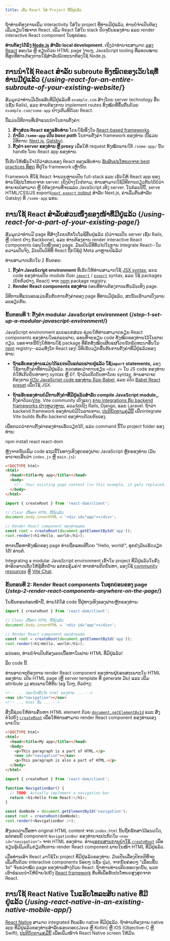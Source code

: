 ```yaml
---
title: ເພີ່ມ React ໃສ່ Project ທີ່ມີຢູ່ແລ້ວ
---
```


<Intro>

ຖ້າທ່ານຕ້ອງການເພີ່ມ interactivity ໃສ່ໃນ project ທີ່ທ່ານມີຢູ່ແລ້ວ, ທ່ານບໍ່ຈຳເປັນຕ້ອງເລີ່ມຂຽນໃໝ່ຈາກ React. ເພີ່ມ React ໃສ່ໃນ stack ປັດຈຸບັນຂອງທ່ານ ແລະ render interactive React component ໃນທຸກບ່ອນ.

</Intro>

<Note>

**ທ່ານຕ້ອງໄດ້ລົງ [Node.js](https://nodejs.org/en/) ສຳລັບ local development.** ເຖິງວ່າທ່ານຈະສາມາດ [ລອງ React](/learn/installation#try-react) ອອນໄລ ຫຼື ຂຽນດ້ວຍ HTML page ງ່າຍໆ, JavaScript tooling ທີ່ແທດເໝາະທີ່ສຸດທີ່ທ່ານຕ້ອງການໃຊ້ສຳລັບພັດທະນາຕ້ອງໃຊ້ Node.js.

</Note>

## ການນຳໃຊ້ React ສຳລັບ subroute ທັງໝົດຂອງເວັບໄຊທີ່ທ່ານມີຢູ່ແລ້ວ {/*using-react-for-an-entire-subroute-of-your-existing-website*/}

ສົມມຸດວ່າທ່ານມີເວັບແອັບທີ່ມີຢູ່ແລ້ວທີ່ `example.com` ສ້າງໂດຍ server technology ອື່ນ (ເຊັ່ນ Rails), ແລະ ທ່ານຕ້ອງການ implement routes ທັງໝົດທີ່ຂຶ້ນຕົ້ນດ້ວຍ `example.com/some-app` ຢ່າງເຕັມທີດ້ວຍ React.

ນີ້ແມ່ນວິທີການທີ່ເຮົາແນະນຳໃນການຕັ້ງຄ່າ:

1. **ສ້າງສ່ວນ React ຂອງແອັບທ່ານ** ໂດຍໃຊ້ໜຶ່ງໃນ [React-based frameworks](/learn/start-a-new-react-project).
2. **ກຳນົດ `/some-app` ເປັນ *base path*** ໃນການຕັ້ງຄ່າ framework ຂອງທ່ານ (ນີ້ແມ່ນວິທີການ: [Next.js](https://nextjs.org/docs/api-reference/next.config.js/basepath), [Gatsby](https://www.gatsbyjs.com/docs/how-to/previews-deploys-hosting/path-prefix/)).
3. **ຕັ້ງຄ່າ server ຂອງທ່ານ ຫຼື proxy** ເພື່ອໃຫ້ request ທັງໝົດພາຍໃຕ້ `/some-app/` ນັ້ນ handle ໂດຍ React app ຂອງທ່ານ.

ນີ້ເຮັດໃຫ້ໝັ້ນໃຈໄດ້ວ່າສ່ວນຂອງ React ຂອງແອັບທ່ານ [ຮັບຜົນປະໂຫຍດຈາກ best practices ທີ່ສຸດ](/learn/start-a-new-react-project#can-i-use-react-without-a-framework) ທີ່ຢູ່ໃນ framework ເຫຼົ່ານັ້ນ.

Framework ທີ່ໃຊ້ React ຈຳນວນຫຼາຍເປັນ full-stack ແລະ ເຮັດໃຫ້ React app ຂອງທ່ານໃຊ້ປະໂຫຍດຈາກ server. ເຖິງຢ່າງໃດກໍຕາມ, ທ່ານສາມາດໃຊ້ວິທີການດຽວກັນໄດ້ບໍ່ວ່າທ່ານຈະບໍ່ສາມາດ ຫຼື ບໍ່ຕ້ອງການທີ່ຈະແລ່ນ JavaScript ເທິງ server. ໃນກໍລະນີນີ້, serve HTML/CSS/JS export([`next export` output](https://nextjs.org/docs/advanced-features/static-html-export) ສຳລັບ Next.js, ຄ່າເລີ່ມຕົ້ນສຳລັບ Gatsby) ທີ່ `/some-app` ແທນ.

## ການໃຊ້ React ສຳລັບສ່ວນໜຶ່ງຂອງໜ້າທີ່ມີຢູ່ແລ້ວ {/*using-react-for-a-part-of-your-existing-page*/}

ສົມມຸດວ່າທ່ານມີ page ທີ່ສ້າງໂດຍເຕັກໂນໂລຊີອື່ນຢູ່ແລ້ວ (ບໍ່ວ່າຈະເປັນ server ເຊັ່ນ Rails, ຫຼື client ຢ່າງ Backbone), ແລະ ທ່ານຕ້ອງການ render interactive React components ບ່ອນໃດໜຶ່ງຂອງ page. ມັນເປັນວິທີທົ່ວໄປໃນການ integrate React--ໃນຄວາມເປັນຈິງ, ມັນເປັນວິທີທີ່ React ຖືກໃຊ້ຢູ່ Meta ມາຫຼາຍປີແລ້ວ!

ທ່ານສາມາດເຮັດໃນ 2 ຂັ້ນຕອນ:

1. **ຕັ້ງຄ່າ JavaScript environment** ທີ່ເຮັດໃຫ້ທ່ານສາມາດໃຊ້ [JSX syntax](/learn/writing-markup-with-jsx), ແຍະ code ຂອງທ່ານເປັນ module ດ້ວຍ [`import`](https://developer.mozilla.org/en-US/docs/Web/JavaScript/Reference/Statements/import) / [`export`](https://developer.mozilla.org/en-US/docs/Web/JavaScript/Reference/Statements/export) syntax, ແລະ ໃຊ້  packages (ຍົກຕົວຢ່າງ, React) ຈາກ [npm](https://www.npmjs.com/) package registry.
2. **Render React components ຂອງທ່ານ** ບ່ອນທີ່ທ່ານຕ້ອງການເຫັນມັນເທິງ page.

ວິທີການທີ່ແນ່ນອນແມ່ນຂຶ້ນກັບການຕັ້ງຄ່າຂອງ page ທີ່ທ່ານມີຢູ່ແລ້ວ, ສະນັ້ນເຮົາມາເບິ່ງລາຍລະອຽດກັນ.

### ຂັ້ນຕອນທີ 1: ຕັ້ງຄ່າ modular JavaScript environment {/*step-1-set-up-a-modular-javascript-environment*/}

 JavaScript environment ແບບແຍກສ່ວນ ຊ່ວຍໃຫ້ທ່ານສາມາດຂຽນ React components ຂອງທ່ານໃນແຕ່ລະຟາຍ, ແທນທີ່ຈະຂຽນ code ທັງໝົດຂອງທ່ານໄວ້ໃນຟາຍດຽວ. ນອກຈາກນີ້ຍັງໃຫ້ທ່ານໃຊ້ package ທີ່ຄັກທັງໝົດເຜີຍແຜ່ໂດຍນັກພັດທະນາອື່ນໃນ [npm](https://www.npmjs.com/) registry--ລວມທັງໂຕ React ເອງ! ວິທີເຮັດວຽກຂຶ້ນກັບການຕັ້ງຄ່າທີ່ມີຢູ່ແລ້ວຂອງທ່ານ:

* **ຖ້າແອັບຂອງທ່ານແມ່ນໄດ້ແຍກເປັນແຕ່ລະຟາຍຢູ່ແລ້ວ ໃຊ້`import` statements,** ລອງໃຊ້ການຕັ້ງຄ່າທີ່ທ່ານມີຢູ່ແລ້ວ. ກວດສອບວ່າການຂຽນ `<div />` ໃນ JS code ຂອງທ່ານກໍ່ໃຫ້ເກີດບັນຫາທາງ syntax ຫຼື ບໍ່?. ຖ້າມັນເກີດບັນຫາໂດຍ syntax, ທ່ານອາດຈະຕ້ອງການ [ປ່ຽນ JavaScript code ຂອງທ່ານ ດ້ວຍ Babel](https://babeljs.io/setup), ແລະ ເປີດ [Babel React preset](https://babeljs.io/docs/babel-preset-react) ເພື່ດໃຊ້ JSX.

* **ຖ້າແອັບຂອງທ່ານບໍ່ມີການຕັ້ງຄ່າທີ່ມີຢູ່ແລ້ວສຳລັບ compile JavaScript module,,** ຕັ້ງຄ່າດ້ວຍ[Vite](https://vitejs.devl). Vite community ເບິ່ງແຍງ [ການ integrations ກັບ backend frameworks ຢ່າງຫຼວງຫຼາຍ](https://github.com/vitejs/awesome-vite#integrations-with-backends), ລວມໄປເຖິງ Rails, Django, ແລະ Laravel. ຖ້າວ່າ backend framework ຂອງທ່ານບໍ່ມີໃນລາຍການ, [ປະຕິບັດຕາມຄູ່ມືນີ້](https://vitejs.dev/guide/backend-integration.html) ເພື່ດintegrate Vite builds ກັບກັບ backend ຂອງທ່ານດ້ວຍຕົນເອງ.

ເພື່ອກວດວ່າການຕັ້ງຄ່າຂອງທ່ານເຮັດວຽກໄດ້, ແລ່ນ command ນີ້ໃນ project folder ຂອງທ່ານ:

<TerminalBlock>
npm install react react-dom
</TerminalBlock>

ຫຼັງຈາກນັ້ນເພີ່ມ code ແຖວນີ້ໃນທາງເທິງສຸດຂອງຟາຍ JavaScript ຫຼັກຂອງທ່ານ (ມັນອາດຈະເອີ້ນວ່າ `index.js` ຫຼື `main.js`):

<Sandpack>

```html index.html hidden
<!DOCTYPE html>
<html>
  <head><title>My app</title></head>
  <body>
    <!-- Your existing page content (in this example, it gets replaced) -->
  </body>
</html>
```

```js index.js active
import { createRoot } from 'react-dom/client';

// Clear ເນື້ອຫາ HTML ທີ່ມີຢູ່ແລ້ວ
document.body.innerHTML = '<div id="app"></div>';

// Render React component ຂອງທ່ານແທນ
const root = createRoot(document.getElementById('app'));
root.render(<h1>Hello, world</h1>);
```

</Sandpack>

ຫາກເນື້ອຫາທັງໝົດຂອງ page ທ່ານຖືກແທນທີໂດຍ "Hello, world!", ທຸກຢ່ງມັນເຮັດວຽກໄດ້! ອ່ານຕໍ່.

<Note>

Integrating a modular JavaScript environment ເຂົ້າໃນ project ທີ່ມີຢູ່ແລ້ວໃນຄັ້ງທຳອິດອາດເຮັດໃຫ້ຮູ້ສຶກຢ້ານ ແຕ່ກະຄຸ້ມຄ່າ! ຫາກທ່ານຕິດບັນຫາ, ລອງໃຊ້ [community resources](/community) ຫຼຶ [Vite Chat](https://chat.vitejs.dev/).

</Note>

### ຂັ້ນຕອນທີ 2: Render React components ໃນທຸກບ່ອນຂອງ page {/*step-2-render-react-components-anywhere-on-the-page*/}

ໃນຂັ້ນຕອນກ່ອນໜ້ານີ້, ທ່ານໄດ້ໃສ່ code ນີ້ຢູ່ທາງເທິງຂອງຟາຍຫຼັກຂອງທ່ານ:

```js
import { createRoot } from 'react-dom/client';

// Clear ເນື້ອຫາ HTML ທີ່ມີຢູ່ແລ້ວ
document.body.innerHTML = '<div id="app"></div>';

// Render React component ຂອງທ່ານແທນ
const root = createRoot(document.getElementById('app'));
root.render(<h1>Hello, world</h1>);
```

ແນ່ນອນ, ທ່ານບໍ່ຈຳເປັນຕ້ອງເຄຍເນື້ອຫາໃນຟາຍ HTML ທີ່ມີຢູ່ແລ້ວ!

ລຶບ code ນີ້.

ທ່ານອາດຈະຕ້ອງການ render React component ຂອງທ່ານຢູ່ບ່ອນສະເພາະໃນ HTML ຂອງທ່ານ. ເປັນ HTML page (ຫຼື server template ທີ່ generate ມັນ) ແລະ ເພີ່ມ attribute [`id`](https://developer.mozilla.org/en-US/docs/Web/HTML/Global_attributes/id) ສະເພາະໃຫ້ກັບ tag ໃດໆ, ຕົວຢ່າງ:

```html
<!-- ... ບ່ອນໃດໜຶ່ງໃນ html ຂອງທ່ານ ... -->
<nav id="navigation"></nav>
<!-- ... html ຕື່ມ ... -->
```

ສິ່ງນີ້ຊ່ວຍໃຫ້ທ່ານຄົ້ນຫາ HTML element ດ້ວຍ [`document.getElementById`](https://developer.mozilla.org/en-US/docs/Web/API/Document/getElementById) ແລະ ສົ່ງຕໍ່ໄປຍັງ [`createRoot`](/reference/react-dom/client/createRoot) ເພື່ອໃຫ້ທ່ານສາມາດ render React component ຂອງທ່ານເອງພາຍໃນ:

<Sandpack>

```html index.html
<!DOCTYPE html>
<html>
  <head><title>My app</title></head>
  <body>
    <p>This paragraph is a part of HTML.</p>
    <nav id="navigation"></nav>
    <p>This paragraph is also a part of HTML.</p>
  </body>
</html>
```

```js index.js active
import { createRoot } from 'react-dom/client';

function NavigationBar() {
  // TODO: Actually implement a navigation bar
  return <h1>Hello from React!</h1>;
}

const domNode = document.getElementById('navigation');
const root = createRoot(domNode);
root.render(<NavigationBar />);
```

</Sandpack>

ສັງເກດວ່າເນື້ອຫາ original HTML content ຈາກ `index.html` ນັ້ນຖືກຮັກສາໄວ້ແນວໃດ, ແຕ່ຕອນນີ້ component `NavigationBar` ຂອງທ່ານຈະປະກົດໃນ `<nav id="navigation">` ຈາກ HTML ຂອງທ່ານ. ອ່ານ[ເອກະສານການນຳໃຊ້ `createRoot`](/reference/react-dom/client/createRoot#rendering-a-page-partially-built-with-react) ເພື່ອຮຽນຮູ້ເພີມເຕີມກ່ຽວກັບການ render React component ພາຍໃນໜ້າ HTML ທີ່ມີຢູ່ແລ້ວ.

ເມື່ອທ່ານເອົາ React ມາໃຊ້ໃນ project ທີ່ມີຢູ່ແລ້ວຂອງທ່ານ. ມັນເປັນເລື່ອງປົກະຕິທີ່ຈະເລີ່ມຕົ້ນດ້ວຍ interactive components ນ້ອຍໆ (ເຊັ່ນ ປຸ່ມ), ຈາກນັ້ນຄ່ອຍໆ "ເລື່ອນຂຶ້ນໄປ" ຈົນກວ່າໝົດ page ຂອງທ່ານສ້າງດ້ວຍ React. ຖ້າຫານທ່ານເຄີຍຮອດຈຸດນັ້ນ, ພວກເຮົາຂໍແນະນຳໃຫ້ຍ້າຍໄປຍັງ [React framework](/learn/start-a-new-react-project) ທັນທີເພື່ອຮັບປະໂຫຍດສູງສຸດຈາກ React. 

## ການໃຊ້ React Native ໃນແອັບໂທລະສັບ native ທີ່ມີຢູ່ແລ້ວ {/*using-react-native-in-an-existing-native-mobile-app*/}

[React Native](https://reactnative.dev/) ສາມາດ integrated ກັບແອັບ native ທີ່ມີຢູ່ແລ້ວ. ຖ້າທ່ານຕ້ອງການ native app ທີ່ມີຢູ່ແລ້ວຂອງທ່ານສຳລັບແອນດອຍ(Java ຫຼື Kotlin) ຫຼື iOS (Objective-C ຫຼື Swift), [ປະຕິບັດຕາມຄູ່ມືນີ້](https://reactnative.dev/docs/integration-with-existing-apps) ເພື່ອເພີ່ມໜ້າຈໍ React Native screen ໃຫ້ມັນ.
